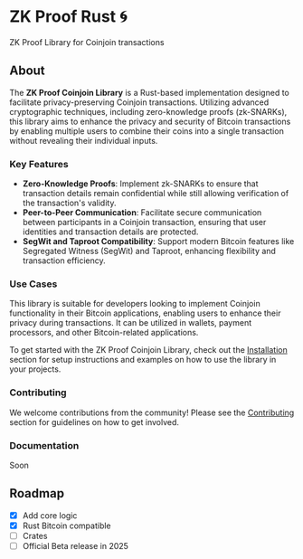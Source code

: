 # ZK Proof Rust 🌀

ZK Proof Library for Coinjoin transactions

## About

The **ZK Proof Coinjoin Library** is a Rust-based implementation designed to facilitate privacy-preserving Coinjoin transactions. Utilizing advanced cryptographic techniques, including zero-knowledge proofs (zk-SNARKs), this library aims to enhance the privacy and security of Bitcoin transactions by enabling multiple users to combine their coins into a single transaction without revealing their individual inputs.

### Key Features

- **Zero-Knowledge Proofs**: Implement zk-SNARKs to ensure that transaction details remain confidential while still allowing verification of the transaction's validity.
- **Peer-to-Peer Communication**: Facilitate secure communication between participants in a Coinjoin transaction, ensuring that user identities and transaction details are protected.
- **SegWit and Taproot Compatibility**: Support modern Bitcoin features like Segregated Witness (SegWit) and Taproot, enhancing flexibility and transaction efficiency.

### Use Cases

This library is suitable for developers looking to implement Coinjoin functionality in their Bitcoin applications, enabling users to enhance their privacy during transactions. It can be utilized in wallets, payment processors, and other Bitcoin-related applications.

To get started with the ZK Proof Coinjoin Library, check out the [Installation](#installation) section for setup instructions and examples on how to use the library in your projects.

### Contributing

We welcome contributions from the community! Please see the [Contributing](#contributing) section for guidelines on how to get involved.

### Documentation

Soon

## Roadmap

- [x] Add core logic
- [x] Rust Bitcoin compatible
- [ ] Crates
- [ ] Official Beta release in 2025
